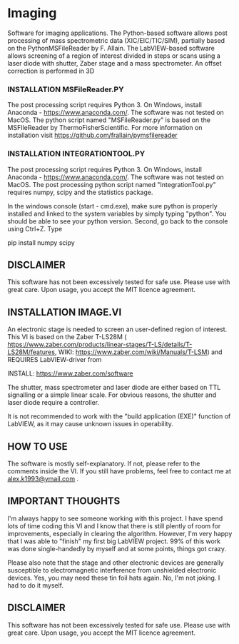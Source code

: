 # Imaging
Software for imaging applications. The Python-based software allows post processing of mass spectrometric data (XIC/EIC/TIC/SIM), partially based on the PythonMSFileReader by F. Allain. The LabVIEW-based software allows screening of a region of interest divided in steps or scans using a laser diode with shutter, Zaber stage and a mass spectrometer. An offset correction is performed in 3D



### INSTALLATION MSFileReader.PY ###
The post processing script requires Python 3. On Windows, install Anaconda - https://www.anaconda.com/. The software was not tested on MacOS.
The python script named "MSFileReader.py" is based on the MSFIleReader by ThermoFisherScientific. For more information on installation visit https://github.com/frallain/pymsfilereader

### INSTALLATION INTEGRATIONTOOL.PY ###
The post processing script requires Python 3. On Windows, install Anaconda - https://www.anaconda.com/. The software was not tested on MacOS.
The post processing python script named "IntegrationTool.py" requires numpy, scipy and the statistics package.

In the windows console (start - cmd.exe), make sure python is properly installed and linked to the system variables by simply typing "python". You should be able to see your python version. Second, go back to the console using Ctrl+Z. Type

pip install numpy scipy

## DISCLAIMER ##
This software has not been excessively tested for safe use. Please use with great care. Upon usage, you accept the MIT licence agreement.



## INSTALLATION IMAGE.VI ###
An electronic stage is needed to screen an user-defined region of interest. This VI is based on the Zaber T-LS28M ( https://www.zaber.com/products/linear-stages/T-LS/details/T-LS28M/features, WIKI: https://www.zaber.com/wiki/Manuals/T-LSM) and REQUIRES LabVIEW-driver from 

INSTALL: https://www.zaber.com/software

The shutter, mass spectrometer and laser diode are either based on TTL signalling or a simple linear scale. For obvious reasons, the shutter and laser diode require a controller.

It is not recommended to work with the "build application (EXE)" function of LabVIEW, as it may cause unknown issues in operability. 

## HOW TO USE ##
The software is mostly self-explanatory. If not, please refer to the comments inside the VI. If you still have problems, feel free to contact me at alex.k1993@ymail.com .

## IMPORTANT THOUGHTS ##
I'm always happy to see someone working with this project. I have spend lots of time coding this VI and I know that there is still plently of room for improvements, especially in clearing the algorithm. However, I'm very happy that I was able to "finish" my first big LabVIEW project. 99% of this work was done single-handedly by myself and at some points, things got crazy.

Please also note that the stage and other electronic devices are generally susceptible to electromagnetic interference from unshielded electronic devices. Yes, you may need these tin foil hats again. No, I'm not joking. I had to do it myself.

## DISCLAIMER ##
This software has not been excessively tested for safe use. Please use with great care. Upon usage, you accept the MIT licence agreement.
